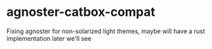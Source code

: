 # agnoster-catbox-compat
Fixing agnoster for non-solarized light themes, maybe will have a rust implementation later we'll see
